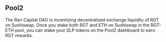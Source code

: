 ## Pool2

The Rari Capital DAO is incentizing decentralized exchange liquidity of RGT on Sushiswap. Once you stake both RGT and ETH on Sushiswap in the RGT-ETH pool, you can stake your SLP tokens on the Pool2 dashboard to earn RGT rewards. 



